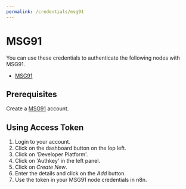 ```yaml
---
permalink: /credentials/msg91
---
```


# MSG91

You can use these credentials to authenticate the following nodes with MSG91.
- [MSG91](../../nodes-library/nodes/MSG91/README.md)

## Prerequisites

Create a [MSG91](https://msg91.com/) account.

## Using Access Token
1. Login to your account.
2. Click on the dashboard button on the lop left.
3. Click on 'Developer Platform'.
3. Click on 'Authkey' in the left panel.
4. Click on *Create New*.
5. Enter the details and click on the *Add* button.
6. Use the token in your MSG91 node credentials in n8n.
